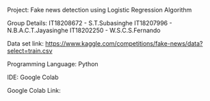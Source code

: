 Project: Fake news detection using Logistic Regression Algorithm

Group Details:
    IT18208672 - S.T.Subasinghe
    IT18207996 - N.B.A.C.T.Jayasinghe
    IT18202250 - W.S.C.S.Fernando

Data set link: https://www.kaggle.com/competitions/fake-news/data?select=train.csv

Programming Language: Python

IDE: Google Colab

Google Colab Link: 

